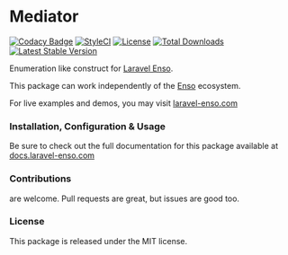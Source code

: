 # Mediator

[![Codacy Badge](https://app.codacy.com/project/badge/Grade/963edbe453444132ad9d4344e1eac5a3)](https://www.codacy.com/gh/laravel-enso/mediator?utm_source=github.com&amp;utm_medium=referral&amp;utm_content=laravel-enso/mediator&amp;utm_campaign=Badge_Grade) 
[![StyleCI](https://github.styleci.io/repos/85466970/shield?branch=master)](https://github.styleci.io/repos/85466970)
[![License](https://poser.pugx.org/laravel-enso/mediator/license)](https://packagist.org/packages/laravel-enso/mediator)
[![Total Downloads](https://poser.pugx.org/laravel-enso/mediator/downloads)](https://packagist.org/packages/laravel-enso/mediator)
[![Latest Stable Version](https://poser.pugx.org/laravel-enso/mediator/version)](https://packagist.org/packages/laravel-enso/mediator)

Enumeration like construct for [Laravel Enso](https://github.com/laravel-enso/Enso).

This package can work independently of the [Enso](https://github.com/laravel-enso/Enso) ecosystem.

For live examples and demos, you may visit [laravel-enso.com](https://www.laravel-enso.com)

### Installation, Configuration & Usage

Be sure to check out the full documentation for this package available at [docs.laravel-enso.com](https://docs.laravel-enso.com/backend/mediator.html)

### Contributions

are welcome. Pull requests are great, but issues are good too.

### License

This package is released under the MIT license.
